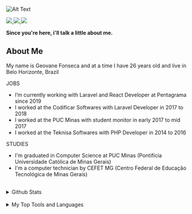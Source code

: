 ![Alt Text](https://media.giphy.com/media/hUEnpmgX9LyzZfK2xV/giphy.gif)

<div>
    <a href = "mailto:geovanefss@gmail.com">
        <img src="https://img.shields.io/badge/-Gmail-%23333?style=for-the-badge&logo=gmail&logoColor=white" target="_blank">
    </a>
    <a href="https://www.linkedin.com/in/geovane-fonseca-51406110b/" target="_blank">
        <img src="https://img.shields.io/badge/-LinkedIn-%230077B5?style=for-the-badge&logo=linkedin&logoColor=white" target="_blank">
    </a>
    <a href="https://instagram.com/geovanefonsecass" target="_blank">
        <img src="https://img.shields.io/badge/-Instagram-%23E4405F?style=for-the-badge&logo=instagram&logoColor=white" target="_blank">
    </a>
</div>


**Since you're here, i'll talk a little about me.**

## About Me

My name is Geovane Fonseca and at a time I have 26 years old and live in Belo Horizonte, Brazil

JOBS
- I’m currently working with Laravel and React Developer at Pentagrama since 2019
- I worked at the Codificar Softwares with Laravel Developer in 2017 to 2018
- I worked at the PUC Minas with student monitor in early 2017 to mid 2017
- I worked at the Teknisa Softwares with PHP Developer in 2014 to 2016

STUDIES
- I'm graduated in Computer Science at PUC Minas (Pontifícia Universidade Católica de Minas Gerais)
- I'm a computer technician by CEFET MG (Centro Federal de Educação Tecnológica de Minas Gerais)

<br/>

<details>
    <summary>Github Stats</summary>

    <div>
      <a href="https://github.com/geovanef55">
      <img height="180em" src="https://github-readme-stats.vercel.app/api?username=geovanef55&show_icons=true&hide=contribs&count_private=true&theme=tokyonight"/>
      <img height="180em" src="https://github-readme-stats.vercel.app/api/top-langs/?username=geovanef55&layout=compact&langs_count=7&theme=tokyonight"/>
    </div>
</details>

<br/>
    
<details>
    <summary>My Top Tools and Languages</summary>
    
    <div>
        <div style="display: inline_block">
          <img align="center" height="30" width="40" src="https://raw.githubusercontent.com/devicons/devicon/master/icons/html5/html5-original.svg">
          <img align="center" height="30" width="40" src="https://raw.githubusercontent.com/devicons/devicon/master/icons/css3/css3-original.svg">
          <img align="center" height="30" width="40" src="https://raw.githubusercontent.com/devicons/devicon/master/icons/javascript/javascript-plain.svg">
          <img align="center" height="30" width="40" src="https://raw.githubusercontent.com/devicons/devicon/master/icons/react/react-original.svg">
          <img align="center" height="30" width="40" src="https://raw.githubusercontent.com/devicons/devicon/master/icons/nodejs/nodejs-original.svg">
          <img align="center" height="30" width="40" src="https://raw.githubusercontent.com/devicons/devicon/master/icons/python/python-original.svg">
          <img align="center" height="30" width="40" src="https://raw.githubusercontent.com/devicons/devicon/master/icons/java/java-original.svg">
          <img align="center" height="30" width="40" src="https://raw.githubusercontent.com/devicons/devicon/master/icons/php/php-original.svg">
        </div>
        <div style="display: inline_block">
            <img align="center" height="30" width="40" src="https://raw.githubusercontent.com/devicons/devicon/master/icons/arduino/arduino-original.svg">
            <img align="center" height="30" width="40" src="https://raw.githubusercontent.com/devicons/devicon/master/icons/android/android-original.svg">
            <img align="center" height="30" width="40" src="https://raw.githubusercontent.com/devicons/devicon/master/icons/mongodb/mongodb-original.svg">
            <img align="center" height="30" width="40" src="https://raw.githubusercontent.com/devicons/devicon/master/icons/jquery/jquery-original.svg">
            <img align="center" height="30" width="40" src="https://raw.githubusercontent.com/devicons/devicon/master/icons/laravel/laravel-plain.svg">
            <img align="center" height="30" width="40" src="https://raw.githubusercontent.com/devicons/devicon/master/icons/bootstrap/bootstrap-original.svg">
            <img align="center" height="30" width="40" src="https://raw.githubusercontent.com/devicons/devicon/master/icons/cplusplus/cplusplus-original.svg">
            <img align="center" height="30" width="40" src="https://raw.githubusercontent.com/devicons/devicon/master/icons/tailwindcss/tailwindcss-original-wordmark.svg">
        </div>
        <div style="display: inline_block">
            <img align="center" height="30" width="40" src="https://raw.githubusercontent.com/devicons/devicon/master/icons/mysql/mysql-original.svg">
            <img align="center" height="30" width="40" src="https://raw.githubusercontent.com/devicons/devicon/master/icons/swift/swift-original.svg">
            <img align="center" height="30" width="40" src="https://raw.githubusercontent.com/devicons/devicon/master/icons/vscode/vscode-original.svg">
            <img align="center" height="30" width="40" src="https://raw.githubusercontent.com/devicons/devicon/master/icons/linux/linux-original.svg">
            <img align="center" height="30" width="40" src="https://raw.githubusercontent.com/devicons/devicon/master/icons/jupyter/jupyter-original.svg">
            <img align="center" height="30" width="40" src="https://raw.githubusercontent.com/devicons/devicon/master/icons/git/git-original.svg">
            <img align="center" height="30" width="40" src="https://raw.githubusercontent.com/devicons/devicon/master/icons/docker/docker-original.svg">
        </div>
    </div>
</details>
<br>
